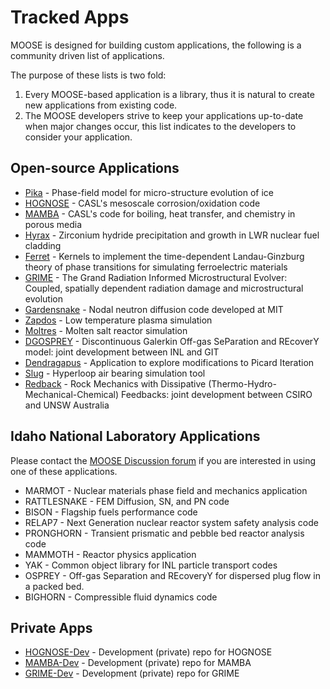 # Tracked Apps

MOOSE is designed for building custom applications, the following is a community driven list of applications.

The purpose of these lists is two fold:

1. Every MOOSE-based application is a library, thus it is natural to create new applications from existing code.
1. The MOOSE developers strive to keep your applications up-to-date when major changes occur, this list indicates to the developers to consider your application.

## Open-source Applications

- [Pika](https://github.com/idaholab/pika) - Phase-field model for micro-structure evolution of ice
- [HOGNOSE](https://github.com/shortlab/hognose) - CASL's mesoscale corrosion/oxidation code
- [MAMBA](https://github.com/shortlab/mamba) - CASL's code for boiling, heat transfer, and chemistry in porous media
- [Hyrax](https://github.com/UMThorntonGroup/Hyrax) - Zirconium hydride precipitation and growth in LWR nuclear fuel cladding
- [Ferret](https://bitbucket.org/mesoscience/ferret.git) - Kernels to implement the time-dependent Landau-Ginzburg theory of phase transitions for simulating ferroelectric materials
- [GRIME](https://github.com/shortlab/grime) - The Grand Radiation Informed Microstructural Evolver: Coupled, spatially dependent radiation damage and microstructural evolution
- [Gardensnake](https://github.com/friedmud/gardensnake) - Nodal neutron diffusion code developed at MIT
- [Zapdos](https://github.com/shannon-lab/zapdos) - Low temperature plasma simulation
- [Moltres](https://github.com/arfc/moltres) - Molten salt reactor simulation
- [DGOSPREY](https://github.com/aladshaw3/dgosprey) - Discontinuous Galerkin Off-gas SeParation and REcoverY model: joint development between INL and GIT
- [Dendragapus](https://github.com/jarons/dendragapus) - Application to explore modifications to Picard Iteration
- [Slug](https://github.com/adamLange/slug) - Hyperloop air bearing simulation tool
- [Redback](https://github.com/pou036/redback) - Rock Mechanics with Dissipative (Thermo-Hydro-Mechanical-Chemical) Feedbacks: joint development between CSIRO and UNSW Australia

## Idaho National Laboratory Applications

Please contact the [MOOSE Discussion forum](help/contact_us.md) if you are interested in using one of these applications.

- MARMOT - Nuclear materials phase field and mechanics application
- RATTLESNAKE - FEM Diffusion, SN, and PN code
- BISON - Flagship fuels performance code
- RELAP7 - Next Generation nuclear reactor system safety analysis code
- PRONGHORN - Transient prismatic and pebble bed reactor analysis code
- MAMMOTH - Reactor physics application
- YAK - Common object library for INL particle transport codes
- OSPREY - Off-gas Separation and REcoveryY for dispersed plug flow in a packed bed.
- BIGHORN - Compressible fluid dynamics code

## Private Apps

- [HOGNOSE-Dev](https://github.com/shortlab/hognose-dev) - Development (private) repo for HOGNOSE
- [MAMBA-Dev](https://github.com/shortlab/mamba-dev) - Development (private) repo for MAMBA
- [GRIME-Dev](https://github.com/shortlab/grime-dev) - Development (private) repo for GRIME
